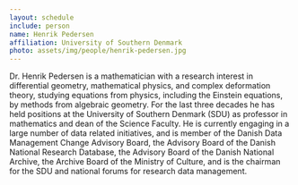 ```yaml
---
layout: schedule
include: person
name: Henrik Pedersen
affiliation: University of Southern Denmark
photo: assets/img/people/henrik-pedersen.jpg
---
```


Dr. Henrik Pedersen is a mathematician with a research interest in differential
geometry, mathematical physics, and complex deformation theory, studying
equations from physics, including the Einstein equations, by methods from
algebraic geometry. For the last three decades he has held positions at the
University of Southern Denmark (SDU) as professor in mathematics and dean of
the Science Faculty. He is currently engaging in a large number of data related
initiatives, and is member of the Danish Data Management Change Advisory Board,
the Advisory Board of the Danish National Research Database, the Advisory Board
of the Danish National Archive, the Archive Board of the Ministry of Culture,
and is the chairman for the SDU and national forums for research data
management.
